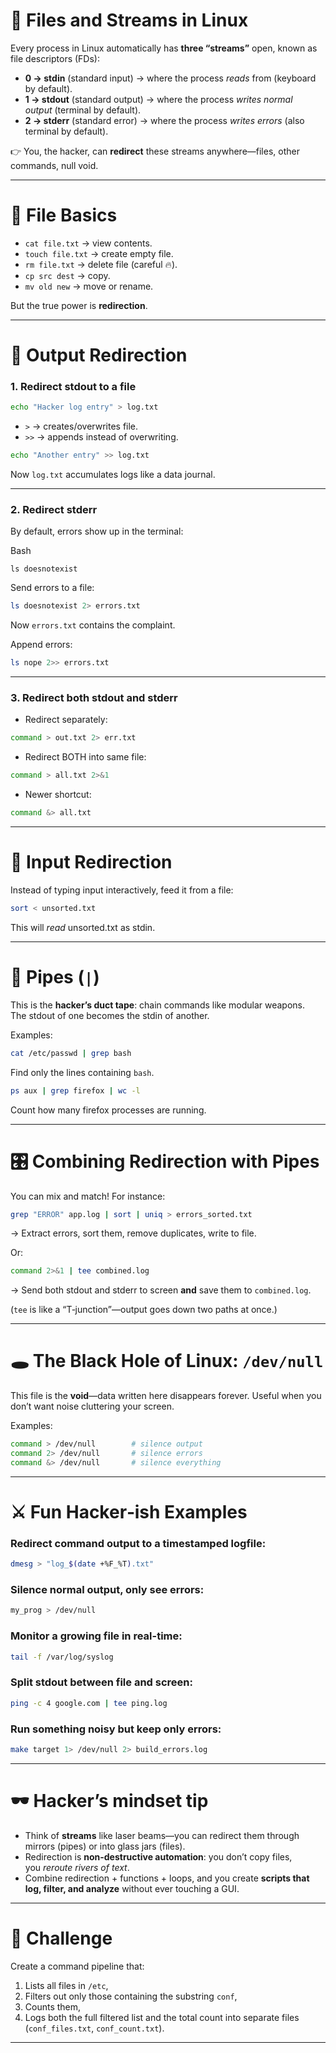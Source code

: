 # 🔑 Files and Streams in Linux

Every process in Linux automatically has **three “streams”** open, known as file descriptors (FDs):

- **0 → stdin** (standard input) → where the process _reads_ from (keyboard by default).
- **1 → stdout** (standard output) → where the process _writes normal output_ (terminal by default).
- **2 → stderr** (standard error) → where the process _writes errors_ (also terminal by default).

👉 You, the hacker, can **redirect** these streams anywhere—files, other commands, null void.

---
# 📂 File Basics

- `cat file.txt` → view contents.
- `touch file.txt` → create empty file.
- `rm file.txt` → delete file (careful 🔥).
- `cp src dest` → copy.
- `mv old new` → move or rename.

But the true power is **redirection**.

---
# 🎯 Output Redirection

### 1. Redirect stdout to a file

```bash
echo "Hacker log entry" > log.txt
```

- `>` → creates/overwrites file.
- `>>` → appends instead of overwriting.

```bash
echo "Another entry" >> log.txt
```

Now `log.txt` accumulates logs like a data journal.

---
### 2. Redirect stderr

By default, errors show up in the terminal:

Bash

```
ls doesnotexist
```

Send errors to a file:

```bash
ls doesnotexist 2> errors.txt
```

Now `errors.txt` contains the complaint.

Append errors:

```bash
ls nope 2>> errors.txt
```

---
### 3. Redirect both stdout and stderr

- Redirect separately:

```bash
command > out.txt 2> err.txt
```

- Redirect BOTH into same file:

```bash
command > all.txt 2>&1
```

- Newer shortcut:

```bash
command &> all.txt
```

---
# 🎯 Input Redirection

Instead of typing input interactively, feed it from a file:

```bash
sort < unsorted.txt
```

This will _read_ unsorted.txt as stdin.

---
# 🔗 Pipes (`|`)

This is the **hacker’s duct tape**: chain commands like modular weapons.  
The stdout of one becomes the stdin of another.

Examples:

```bash
cat /etc/passwd | grep bash
```

Find only the lines containing `bash`.

```bash
ps aux | grep firefox | wc -l
```

Count how many firefox processes are running.

---
# 🎛 Combining Redirection with Pipes

You can mix and match! For instance:

```bash
grep "ERROR" app.log | sort | uniq > errors_sorted.txt
```

→ Extract errors, sort them, remove duplicates, write to file.

Or:

```bash
command 2>&1 | tee combined.log
```

→ Send both stdout and stderr to screen **and** save them to `combined.log`.

(`tee` is like a “T‑junction”—output goes down two paths at once.)

---
# 🕳️ The Black Hole of Linux: `/dev/null`

This file is the **void**—data written here disappears forever. Useful when you don’t want noise cluttering your screen.

Examples:

```bash
command > /dev/null        # silence output
command 2> /dev/null       # silence errors
command &> /dev/null       # silence everything
```

---
# ⚔️ Fun Hacker‑ish Examples

### Redirect command output to a timestamped logfile:

```bash
dmesg > "log_$(date +%F_%T).txt"
```

### Silence normal output, only see errors:

```bash
my_prog > /dev/null
```
### Monitor a growing file in real-time:

```bash
tail -f /var/log/syslog
```

### Split stdout between file and screen:

```bash
ping -c 4 google.com | tee ping.log
```
### Run something noisy but keep only errors:

```bash
make target 1> /dev/null 2> build_errors.log
```

---
# 🕶 Hacker’s mindset tip

- Think of **streams** like laser beams—you can redirect them through mirrors (pipes) or into glass jars (files).
- Redirection is **non-destructive automation**: you don’t copy files, you _reroute rivers of text_.
- Combine redirection + functions + loops, and you create **scripts that log, filter, and analyze** without ever touching a GUI.

---

# 🚀 Challenge

Create a command pipeline that:

1. Lists all files in `/etc`,
2. Filters out only those containing the substring `conf`,
3. Counts them,
4. Logs both the full filtered list and the total count into separate files (`conf_files.txt`, `conf_count.txt`).

---

